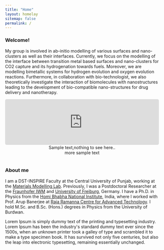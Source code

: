 ```yaml
---
title: "Home"
layout: homelay
sitemap: false
permalink: /
---
```


### Welcome!

My group is involved in ab-initio modelling of various surfaces and nano-clusters as well as their interfaces. Currently, we focus on the modelling of the interface between transition metal based surfaces and nano-clusters for CO2 capture and its hydrogenation towards fuels. Moreover, we are modelling bimetallic systems for hydrogen evolution and oxygen evolution reactions. Furthermore, in collaboration with bio-technologist, we also theoretically investigate the interaction of biomolecules with nanostructures leading to the development of bio-compatible nano-structures for drug delivery and nanotherapy.

<div class="container">
<div class="row">
<center>
<iframe src="https://player.vimeo.com/video/728795560?autoplay=1&loop=1&autopause=0&muted=1&quality=360p&background=1" width="100%" style="border-style:solid;border-radius:5px;" frameborder="0" allow="autoplay"></iframe>
Sample text,nothing to see here.. <br/>
more sample text
</center>
</div>
</div>
<br/>

### About me

I am a DST-INSPIRE Faculty at the Central University of Punjab, working at the <a href="http://mme-428.ga/" target="_blank">Materials Modelling Lab</a>.
Previously, I was a Postdoctoral Researcher at the <a href="https://www.iwm.fraunhofer.de/en.html" target="_blank">Fraunhofer IWM</a> and <a href="https://uni-freiburg.de/en/" target="_blank">University of Freiburg</a>, Germany.
I have a Ph.D. in Physics from the <a href="http://hnbi.ac.in" target="_blank">Homi Bhabha National Institute</a>, India, where I worked with Prof. Arup Banerjee at <a href="https://rrcat.gov.in" target="_blank">Raja Ramanna Centre for Advanced Technology</a>.
I hold M.Sc. and B.Sc. (Hons.) degrees in Physics from the University of Burdwan. <br>

Lorem Ipsum is simply dummy text of the printing and typesetting industry. Lorem Ipsum has been the industry's standard dummy text ever since the 1500s, when an unknown printer took a galley of type and scrambled it to make a type specimen book. It has survived not only five centuries, but also the leap into electronic typesetting, remaining essentially unchanged.
